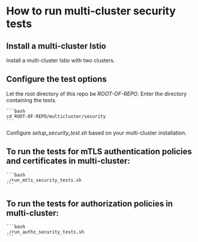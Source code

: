 # How to run multi-cluster security tests

## Install a multi-cluster Istio

Install a multi-cluster Istio with two clusters.

## Configure the test options

Let the root directory of this repo be *ROOT-OF-REPO*.
Enter the directory containing the tests.

    ```bash
    cd ROOT-OF-REPO/multicluster/security
    ```

Configure *setup_security_test.sh* based on your multi-cluster installation.

## To run the tests for mTLS authentication policies and certificates in multi-cluster:

    ```bash
    ./run_mtls_security_tests.sh
    ```
    
## To run the tests for authorization policies in multi-cluster:

    ```bash
    ./run_authz_security_tests.sh
    ```
